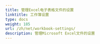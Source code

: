```yaml
---
title: 管理Excel电子表格文件的设置
linktitle: 工作簿设置
type: docs
weight: 185
url: /zh/net/workbook-settings/
description: 管理Microsoft Excel文件的设置
---
```

